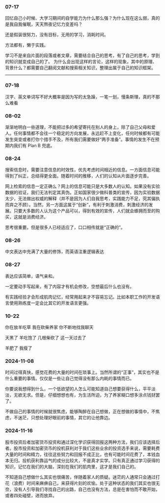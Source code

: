 ### 07-17

回忆自己小时候、大学习期间的自学能力为什么那么强？为什么现在这么弱，真的是我自我催眠，天天熬夜记忆力变差吗？

还是假装很努力，没有目标，无用的学习，消耗时间。

方法都有，懒于实践。


学习不是来自片面的段落或者文章，需要结合自己的思考，有了自己的思考，学到的知识就变成自己的了。
为什么会出现这样的言论，这样的现象，其中的原理、背景什么？都需要自己翻阅文献和搜索相关知识，整理出属于自己的知识框架。

---


### 07-18

汉字、英文单词写不好大概率是因为写的太急躁，一笔一划，慢条斯理，真的不那么难看


### 08-02

渐渐地明白一些道理，不能把过多的希望寄托在别人的身上，除了自己父母和爱人。任何事情都不会往一个稳定的方向发展，永远赶不上变化，任何时候都有可能发生突变或者打你个措手不及，所有我们需要做好“两手准备”。事情的发生不在预期内我们有 Plan B 兜底。

### 08-24

搜索信息时，需要注意信息的时效性，优先考虑时间相近的信息。一方面信息可能得到了纠正，总结得更全面。随着时间的推移，人们的认知从片面逐步完善。

网上检索的信息一定正确么？网上的信息可能只是大多数人的认知。如果没有实验数据的验证，我们无法判定其真伪。正如国家很少做科普类的宣传，因为实验数据太少，无法做出权威的解释（并不是因为人们自我思考，实践能力不足，究其偏执而弃之不顾）。当然，另一方面这属于“创新”，有利于刺激消费，刺激经济的发展。只要大多数的人认为这个产品可以，得到有效的宣传，人们就会蜂拥而至的购买，这就是消费经济。

思考很重要。但是很多人已经适应了，口口相传就是“正确的”。

### 08-26

中文表达中充满了大量的修饰，而英语注重逻辑表达


### 08-27

表达应该简单，语气亲和。

一定要动手写起来，有了内容才有机会修改，空想最后什么也没有。

有实践经验才会形成肌肉记忆，经常用起来才不容易忘记。比如本职工作的开发语言使用熟练度一定会比其它的开发语言更强。


### 10-22

你在放羊吃草
我在砍柴养家
你不断地找我聊天

天黑了
羊吃饱了
几根柴砍了
这一天过去了

羊肥了
我瘦了


### 2024-11-08

时间过得真快，感觉花费的大量的时间在琐事上。当然所谓的“正事”，其实也不是什么重要的事情。仅仅是一些让自己觉得没有那么内耗的事情而已。

你要说我想得到什么，一个低欲望的人怎么可能知道自己想要获得什么，平平淡淡，无欲无求。但是，仔细想想也有，为生活所迫，为了养家糊口想多涂点钱财罢了。

不做自己的事情的时候就很焦虑，能够陶醉在自己想做，正在想做的事情中，不焦虑，不迷茫，只想处理好眼前的事情，其它的让他靠边。


### 2024-11-16

股市投资后者加密货币投资和通过深化学识获得回报这两种方法，我们应该选择后者。股市投资和加密货币的投机获利对于我们这些业余的投资选手来说，需要耗费大量的时间和精力，往往这些努力和回报不成正比，也有可能时间花费了，本钱血本无归。投机获利靠运气的成分比较大，不是真才实学。只有真正通过学习获得的知识，记忆在我们的大脑，深刻在我们的肌肉里，这才是我们自己的。

不知道自己想做什么其实也很痛苦，伴随着家人的质疑。迷茫的人通常只会通过打花（浪费）时间来麻痹自己，来获得片刻的欢愉。处于这种状态的我们其实也很无奈，没有人引导我们寻找自己的出路，自己也没有方法，总是在害怕而不敢开始，或者四处碰壁，进而放弃。